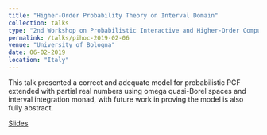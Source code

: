 ```yaml
---
title: "Higher-Order Probability Theory on Interval Domain"
collection: talks
type: "2nd Workshop on Probabilistic Interactive and Higher-Order Computation"
permalink: /talks/pihoc-2019-02-06
venue: "University of Bologna"
date: 06-02-2019
location: "Italy"
---
```


This talk presented a
correct and adequate model for
probabilistic PCF extended with partial real numbers
using omega quasi-Borel spaces and interval integration monad,
with future work in proving the model is also fully abstract.

[Slides](http://cmaarkol.github.io/files/pihoc-2019-02-06.pdf)